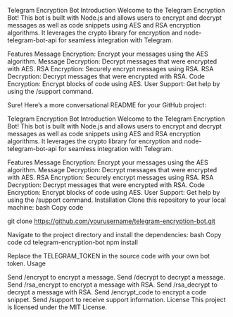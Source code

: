 Telegram Encryption Bot
Introduction
Welcome to the Telegram Encryption Bot! This bot is built with Node.js
and allows users to encrypt and decrypt messages as well as code snippets using AES and RSA encryption algorithms. It leverages the crypto library for encryption and 
node-telegram-bot-api for seamless integration with Telegram.

Features
Message Encryption: Encrypt your messages using the AES algorithm.
Message Decryption: Decrypt messages that were encrypted with AES.
RSA Encryption: Securely encrypt messages using RSA.
RSA Decryption: Decrypt messages that were encrypted with RSA.
Code Encryption: Encrypt blocks of code using AES.
User Support: Get help by using the /support command.


Sure! Here’s a more conversational README for your GitHub project:

Telegram Encryption Bot
Introduction
Welcome to the Telegram Encryption Bot! This bot is built with Node.js
and allows users to encrypt and decrypt messages as well as code snippets using AES and RSA encryption algorithms.
It leverages the crypto library for encryption and node-telegram-bot-api for seamless integration with Telegram.

Features
Message Encryption: Encrypt your messages using the AES algorithm.
Message Decryption: Decrypt messages that were encrypted with AES.
RSA Encryption: Securely encrypt messages using RSA.
RSA Decryption: Decrypt messages that were encrypted with RSA.
Code Encryption: Encrypt blocks of code using AES.
User Support: Get help by using the /support command.
Installation
Clone this repository to your local machine:
bash
Copy code

git clone https://github.com/yourusername/telegram-encryption-bot.git

Navigate to the project directory and install the dependencies:
bash
Copy code
cd telegram-encryption-bot
npm install

Replace the TELEGRAM_TOKEN in the source code with your own bot token.
Usage

Send /encrypt <your message> to encrypt a message.
Send /decrypt <encrypted message> to decrypt a message.
Send /rsa_encrypt <your message> to encrypt a message with RSA.
Send /rsa_decrypt <encrypted message> to decrypt a message with RSA.
Send /encrypt_code <your code> to encrypt a code snippet.
Send /support to receive support information.
License
This project is licensed under the MIT License.
